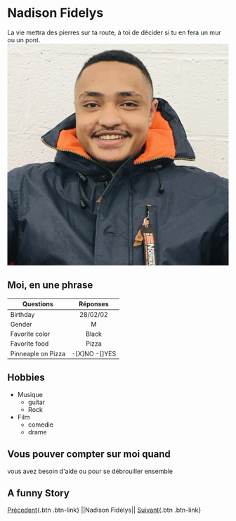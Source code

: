 # Nadison Fidelys 
La vie mettra des pierres sur ta route, à toi de décider si tu en fera un mur ou un pont.
![](https://github.com/FidelysNadison/challenges-MarkDown/blob/main/Fidelys.jpg?raw=true "moi")

## Moi, en une phrase 
| Questions|   Réponses    | 
|----------|:-------------:|
| Birthday |   28/02/02    | 
|  Gender  |      M        |
|Favorite color|   Black   |
|Favorite food |   Pizza   |
|Pinneaple on Pizza|-[X]NO -[]YES|

## Hobbies 
* Musique 
  * guitar
  * Rock
* Film
  * comedie
  * drame

## Vous pouver compter sur moi quand 
vous avez besoin d'aide ou pour se débrouiller ensemble 

## A funny Story 
[Précedent](#){.btn .btn-link} ||Nadison Fidelys|| [Suivant](#){.btn .btn-link} 










